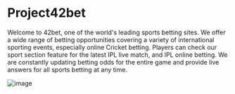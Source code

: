 # Project42bet

Welcome to 42bet, one of the world's leading sports betting sites. We offer a wide range of betting opportunities covering a variety of international sporting events, especially online Cricket betting. 
Players can check our sport section feature for the latest IPL live match, and IPL online betting. We are constantly updating betting odds for the entire game and provide live answers for all sports betting at any time.

![image](https://github.com/user-attachments/assets/b3287e3f-12ce-434a-90ce-0868ad2d5156)
